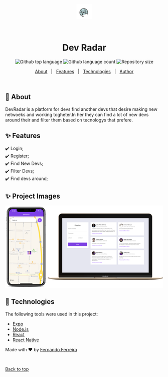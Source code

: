 <div align="center" id="top"> 
  <img src="./assets/Screenshot_2020-08-28 Infraestrutura Alura - Cursos online de tecnologia.png" alt="Dev Radar" />

  &#xa0;

</div>

<h1 align="center">Dev Radar</h1>

<p align="center">
  <img alt="Github top language" src="https://img.shields.io/github/languages/top/fernando-ff/dev-radar?color=56BEB8">

  <img alt="Github language count" src="https://img.shields.io/github/languages/count/fernando-ff/dev-radar?color=56BEB8">

  <img alt="Repository size" src="https://img.shields.io/github/repo-size/fernando-ff/dev-radar?color=56BEB8">

  <!-- <img alt="License" src="https://img.shields.io/github/license/fernando-ff/dev-radar?color=56BEB8"> -->

  <!-- <img alt="Github issues" src="https://img.shields.io/github/issues/{{YOUR_GITHUB_USERNAME}}/dev-radar?color=56BEB8" /> -->

  <!-- <img alt="Github forks" src="https://img.shields.io/github/forks/{{YOUR_GITHUB_USERNAME}}/dev-radar?color=56BEB8" /> -->

  <!-- <img alt="Github stars" src="https://img.shields.io/github/stars/{{YOUR_GITHUB_USERNAME}}/dev-radar?color=56BEB8" /> -->
</p>

<!-- Status -->

<!-- <h4 align="center"> 
	🚧  Dev Radar 🚀 Under construction...  🚧
</h4> 

<hr> -->

<p align="center">
  <a href="#dart-about">About</a> &#xa0; | &#xa0; 
  <a href="#sparkles-features">Features</a> &#xa0; | &#xa0;
  <a href="#rocket-technologies">Technologies</a> &#xa0; | &#xa0;
  <a href="https://github.com/fernando-ff" target="_blank">Author</a>
</p>

<br>

## :dart: About ##

DevRadar is a platform for devs find another devs that desire making new netwoeks and working togheter.In her they can find a lot of new devs around their and filter them based on tecnologys that prefere.

## :sparkles: Features ##

:heavy_check_mark: Login;\
:heavy_check_mark: Register;\
:heavy_check_mark: Find New Devs;\
:heavy_check_mark: Filter Devs;\
:heavy_check_mark: Find devs around;

## :sparkles: Project Images ##

<img src="./assets/devradar.png" />

## :rocket: Technologies ##

The following tools were used in this project:

- [Expo](https://expo.io/)
- [Node.js](https://nodejs.org/en/)
- [React](https://pt-br.reactjs.org/)
- [React Native](https://reactnative.dev/)


Made with :heart: by <a href="https://github.com/fernando-ff" target="_blank">Fernando Ferreira</a>

&#xa0;

<a href="#top">Back to top</a>
